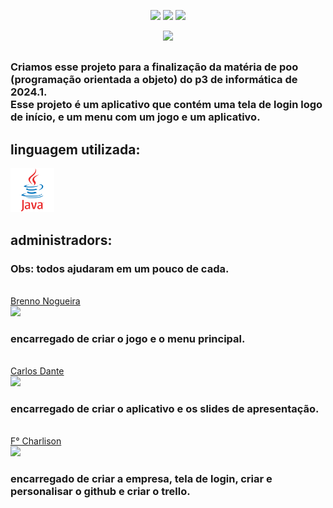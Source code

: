<p align="center" ><img  src = "https://github.com/7oSkaaa/7oSkaaa/blob/main/Images/about_me.gif?raw=true" width = 100px>
 <img  src = "https://github.com/7oSkaaa/7oSkaaa/blob/main/Images/about_me.gif?raw=true" width = 100px>
 <img  src = "https://github.com/7oSkaaa/7oSkaaa/blob/main/Images/about_me.gif?raw=true" width = 100px>
</p>

<p align="center"> <a href="https://github.com/DenverCoder1/readme-typing-svg">
<img src="https://readme-typing-svg.herokuapp.com?font=Time+New+Roman&color=FFFFFF&size=25&center=true&vCenter=true&width=600&height=100&lines=Olá!+somos+os+company+eagles;Sejam+bem+vindos+ao+perfil+da+CyberTec!">
</a>
</p>

##
<h3>
 Criamos esse projeto para a finalização da matéria de poo (programação orientada a objeto) do p3 de informática de 2024.1.
 <br>
Esse projeto é um aplicativo que contém uma tela de login logo de início, e um menu com um jogo e um aplicativo.
</h3>

<h2>linguagem utilizada:</h2>
<div>
    <img height="70" src="https://raw.githubusercontent.com/devicons/devicon/55609aa5bd817ff167afce0d965585c92040787a/icons/java/java-original-wordmark.svg"/>
</div>

##
<h2 align = "">administradors:</h2>
<h3>Obs: todos ajudaram em um pouco de cada.</h3>
<br>
<a href = "https://github.com/Brenno030">Brenno Nogueira</a>
<div>
 <img height="200" src="https://avatars.githubusercontent.com/u/159565883?v=4"/>
</div>
    <h3>encarregado de criar o jogo e o menu principal.</h3>
<br>
<a href = "https://github.com/DantedSousa">Carlos Dante</a>
<div>
 <img height="200" src="https://avatars.githubusercontent.com/u/97960610?v=4"/>
</div>
    <h3>encarregado de criar o aplicativo e os slides  de apresentação.</h3>
<br>
<a href = "https://github.com/charlisonsantos">F° Charlison</a>
<div>
 <img height="200" src="https://avatars.githubusercontent.com/u/159429882?v=4"/>
</div>
    <h3>encarregado de criar a empresa, tela de login, criar e personalisar o github e criar o trello.</h3>

